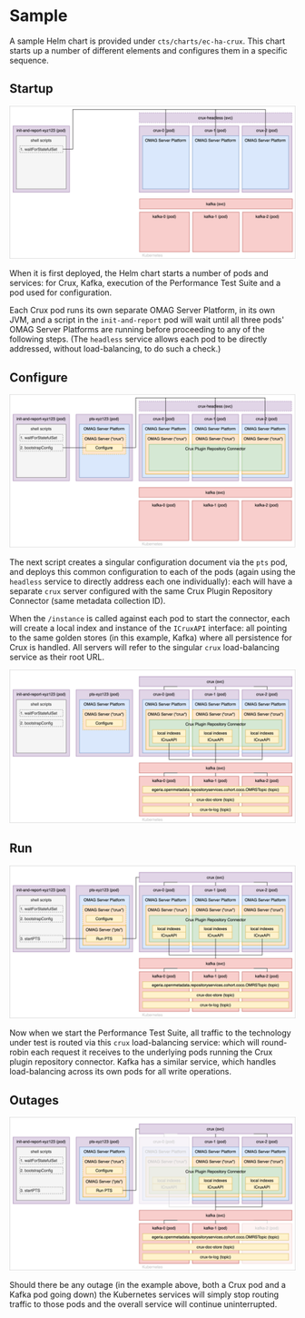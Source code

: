 <!-- SPDX-License-Identifier: CC-BY-4.0 -->
<!-- Copyright Contributors to the ODPi Egeria project. -->

# Sample

A sample Helm chart is provided under `cts/charts/ec-ha-crux`. This chart starts up a number of different
elements and configures them in a specific sequence.

## Startup

![Kubernetes startup](img/waitForStatefulSet.png)

When it is first deployed, the Helm chart starts a number of pods and services: for Crux, Kafka,
execution of the Performance Test Suite and a pod used for configuration.

Each Crux pod runs its own separate OMAG Server Platform, in its own JVM, and a script in the
`init-and-report` pod will wait until all three pods' OMAG Server Platforms are
running before proceeding to any of the following steps. (The `headless` service
allows each pod to be directly addressed, without load-balancing, to do such a check.)

## Configure

![Configure Egeria](img/bootstrapConfig1.png)

The next script creates a singular configuration document via the `pts` pod, and
deploys this common configuration to each of the pods (again using the `headless`
service to directly address each one individually): each will have a separate `crux`
server configured with the same Crux Plugin Repository Connector (same metadata collection ID).

When the `/instance` is called against each pod to start the connector, each will create a local index
and instance of the `ICruxAPI` interface: all pointing to the same golden stores
(in this example, Kafka) where all persistence for Crux is handled. All servers will refer
to the singular `crux` load-balancing service as their root URL.

![Configure Crux](img/bootstrapConfig2.png)

## Run

![Run PTS](img/startPTS.png)

Now when we start the Performance Test Suite, all traffic to the technology under test is
routed via this `crux` load-balancing service: which will round-robin each request
it receives to the underlying pods running the Crux plugin repository connector. Kafka has
a similar service, which handles load-balancing across its own pods for all write operations.

## Outages

![Outages](img/outage.png)

Should there be any outage (in the example above, both a Crux pod and a Kafka pod going down)
the Kubernetes services will simply stop routing traffic to those pods and the overall service
will continue uninterrupted.
